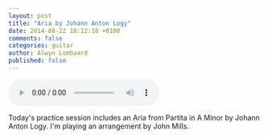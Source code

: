 ```yaml
---
layout: post
title: "Aria by Johann Anton Logy"
date: 2014-08-22 18:12:18 +0100
comments: false
categories: guitar 
author: Alwyn Lombaard
published: false
---
```


<audio controls>
  <source src="/music/Aria_20140822.mp3" type="audio/mpeg">
Your browser does not support the audio element but you can get the recording [here](/music/Aria_20140822.mp3)
</audio>

Today's practice session includes an Aria from Partita in A Minor by Johann Anton Logy. I'm playing an arrangement by John Mills.


